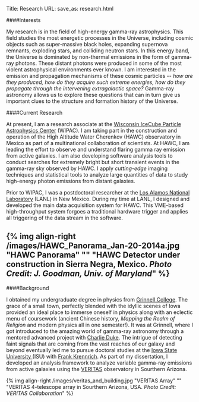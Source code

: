 Title: Research
URL:
save_as: research.html

####Interests
  
My research is in the field of high-energy gamma-ray astrophysics. This field
studies the most energetic processes in the Universe, including cosmic objects
such as super-massive black holes, expanding supernova remnants, exploding
stars, and colliding neutron stars. In this energy band, the Universe is
dominated by non-thermal emissions in the form of gamma-ray photons. These
distant photons were produced in some of the most violent astrophysical
environments ever known. I am interested in the emission and propagation
mechanisms of these cosmic particles -- *how are they produced, how do they
acquire such extreme energies, how do they propagate through the intervening
extragalactic space?* Gamma-ray astronomy allows us to explore these questions
that can in turn give us important clues to the structure and formation history
of the Universe.


####Current Research
  
At present, I am a research associate at the [Wisconsin IceCube Particle
Astrophysics Center](www.wipac.wisc.edu) (WIPAC). I am taking part in the
construction  and operation of the High Altitude Water Cherenkov (HAWC)
observatory in Mexico as part of a multinational collaboration of scientists.
At HAWC, I am leading the effort to observe and understand flaring gamma ray
emission from active galaxies. I am also developing software analysis tools to
conduct searches for extremely bright but short transient events in the
gamma-ray sky observed by HAWC. I apply *cutting-edge* imaging techniques and
statistical tools to analyze large quantities of data to study high-energy
photon emissions from distant galaxies.

Prior to WIPAC, I was a postdoctoral researcher at the [Los Alamos National
Laboratory](lanl.gov) (LANL) in New Mexico. During my time at LANL, I designed
and developed the main data acquisition system for HAWC. This VME-based
high-throughput system forgoes a traditional hardware trigger and applies all
triggering of the data stream in the software. 

{% img align-right /images/HAWC_Panorama_Jan-20-2014a.jpg "HAWC Panorama" "" "HAWC Detector under construction in Sierra Negra, Mexico. *Photo Credit: J. Goodman, Univ. of Maryland*" %}
--------

####Background
  

I obtained my undergraduate degree in physics from [Grinnell
College](www.grinnell.edu).  The grace of a small town, perfectly blended with
the idyllic scenes of Iowa provided an ideal place to immerse oneself in physics
along with an eclectic menu of coursework (ancient Chinese history, *Mapping
the Realm of Religion* and modern physics all in one semester!). It was at
Grinnell, where I got introduced to the amazing world of gamma-ray astronomy
through a mentored advanced project with [Charlie
Duke](http://www.grinnell.edu/users/duke). The intrigue of
detecting faint signals that are coming from the vast reaches of our galaxy and
beyond eventually led me to pursue doctoral studies at the [Iowa State University
](www.iastate.edu)(ISU) with [Frank
Krennrich](http://www.physastro.iastate.edu/directory/krennich). As part of my
dissertation, I developed an analysis framework to analyze variable
gamma-ray emissions from active galaxies using the
[VERITAS](veritas.sao.arizona.edu) observatory in Sourthern Arizona.


{% img align-right /images/veritas_and_building.jpg "VERITAS Array" "" "VERITAS 4-telescope array in Sourthern Arizona, USA. *Photo Credit: VERITAS Collaboration*" %}





